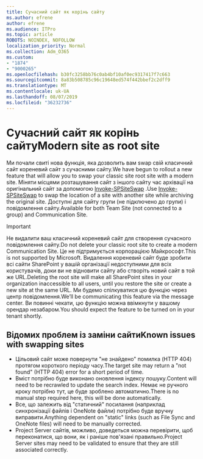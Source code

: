 ```yaml
---
title: Сучасний сайт як корінь сайту
ms.author: efrene
author: efrene
ms.audience: ITPro
ms.topic: article
ROBOTS: NOINDEX, NOFOLLOW
localization_priority: Normal
ms.collection: Adm_O365
ms.custom:
- "1874"
- "9000265"
ms.openlocfilehash: b30fc3258bb76c0ab4bf10af0ec9317417f7c663
ms.sourcegitcommit: 8a83b508785c96c19648ed574f442bbef2c2dff9
ms.translationtype: MT
ms.contentlocale: uk-UA
ms.lasthandoff: 08/07/2019
ms.locfileid: "36232736"
---
```

# <a name="modern-site-as-root-site"></a><span data-ttu-id="c2f6e-102">Сучасний сайт як корінь сайту</span><span class="sxs-lookup"><span data-stu-id="c2f6e-102">Modern site as root site</span></span>

<span data-ttu-id="c2f6e-103">Ми почали свиті нова функція, яка дозволить вам swap свій класичний сайт кореневий сайт з сучасними сайту.</span><span class="sxs-lookup"><span data-stu-id="c2f6e-103">We have begun to rollout a new feature that will allow you to swap your classic site root site with a modern site.</span></span> <span data-ttu-id="c2f6e-104">Міняти місцями розташування сайт з іншого сайту час архівації на оригінальний сайт за допомогою [Invoke-SPSiteSwap](https://docs.microsoft.com/powershell/module/sharepoint-online/invoke-spositeswap?view=sharepoint-ps) .</span><span class="sxs-lookup"><span data-stu-id="c2f6e-104">Use [Invoke-SPSiteSwap](https://docs.microsoft.com/powershell/module/sharepoint-online/invoke-spositeswap?view=sharepoint-ps) to swap the location of a site with another site while archiving the original site.</span></span> <span data-ttu-id="c2f6e-105">Доступні для сайту групи (не підключено до групи) і повідомлення сайту.</span><span class="sxs-lookup"><span data-stu-id="c2f6e-105">Available for both Team Site (not connected to a group) and Communication Site.</span></span> 

>[!Important]
> <span data-ttu-id="c2f6e-106">Не видалити ваш класичний кореневий сайт для створення сучасного повідомлення сайту.</span><span class="sxs-lookup"><span data-stu-id="c2f6e-106">Do not delete your classic root site to create a modern Communication Site.</span></span> <span data-ttu-id="c2f6e-107">Це не підтримується корпорацією Майкрософт.</span><span class="sxs-lookup"><span data-stu-id="c2f6e-107">This is not supported by Microsoft.</span></span> <span data-ttu-id="c2f6e-108">Видалення кореневий сайт буде зробити всі сайти SharePoint у вашій організації недоступними для всіх користувачів, доки ви не відновити сайту або створіть новий сайт в той же URL.</span><span class="sxs-lookup"><span data-stu-id="c2f6e-108">Deleting the root site will make all SharePoint sites in your organization inaccessible to all users, until you restore the site or create a new site at the same URL.</span></span> <span data-ttu-id="c2f6e-109">Ми будемо спілкуватися цю функцію через центр повідомлення.</span><span class="sxs-lookup"><span data-stu-id="c2f6e-109">We’ll be communicating this feature via the message center.</span></span> <span data-ttu-id="c2f6e-110">Ви повинні чекати, цю функцію можна ввімкнути у вашому орендар незабаром.</span><span class="sxs-lookup"><span data-stu-id="c2f6e-110">You should expect the feature to be turned on in your tenant shortly.</span></span>

## <a name="known-issues-with-swapping-sites"></a><span data-ttu-id="c2f6e-111">Відомих проблем із заміни сайти</span><span class="sxs-lookup"><span data-stu-id="c2f6e-111">Known issues with swapping sites</span></span>
- <span data-ttu-id="c2f6e-112">Цільовий сайт може повернути "не знайдено" помилка (HTTP 404) протягом короткого періоду часу.</span><span class="sxs-lookup"><span data-stu-id="c2f6e-112">The target site may return a "not found" (HTTP 404) error for a short period of time.</span></span>
- <span data-ttu-id="c2f6e-113">Вміст потрібно буде виконано оновлення індексу пошуку.</span><span class="sxs-lookup"><span data-stu-id="c2f6e-113">Content will need to be recrawled to update the search index.</span></span> <span data-ttu-id="c2f6e-114">Немає не ручного кроку потрібно тут, це буде зроблено автоматично.</span><span class="sxs-lookup"><span data-stu-id="c2f6e-114">There is no manual step required here, this will be done automatically.</span></span>
- <span data-ttu-id="c2f6e-115">Все, що залежить від "статичний" посилання (наприклад синхронізації файлів і OneNote файли) потрібно буде вручну виправити.</span><span class="sxs-lookup"><span data-stu-id="c2f6e-115">Anything dependent on "static" links (such as File Sync and OneNote files) will need to be manually corrected.</span></span>
- <span data-ttu-id="c2f6e-116">Project Server сайтів, можливо, доведеться можна перевірити, щоб переконатися, що вони, як і раніше пов'язані правильно.</span><span class="sxs-lookup"><span data-stu-id="c2f6e-116">Project Server sites may need to be validated to ensure that they are still associated correctly.</span></span> 
